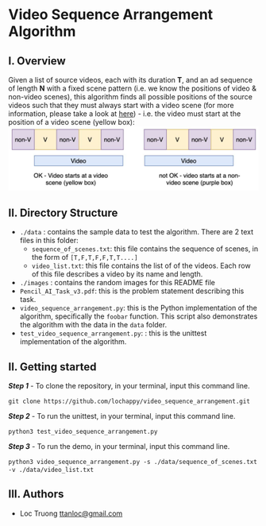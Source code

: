 # Video Sequence Arrangement Algorithm

## <b>I. Overview</b>
Given a list of source videos, each with its duration **T**, and an ad sequence of length **N** with a fixed scene pattern (i.e. we know the positions of video & non-video scenes), this algorithm finds all possible positions of the source videos such that they must always start with a video scene (for more information, please take a look at [here](Pencil_AI_Task_v3.pdf)) - i.e. the video must start at the position of a video scene (yellow box):
![](images/img0.png)

## <b>II. Directory Structure</b>
 - `./data` : contains the sample data to test the algorithm. There are 2 text files in this folder:
    - `sequence_of_scenes.txt`: this file contains the sequence of scenes, in the form of `[T,F,T,F,F,T,T....]`
    - `video_list.txt`: this file contains the list of of the videos. Each row of this file describes a video by its name and length.
 - `./images` : contains the random images for this README file
 - `Pencil_AI_Task_v3.pdf`: this is the problem statement describing this task.
 - `video_sequence_arrangement.py`: this is the Python implementation of the algorithm, specifically the `foobar` function. This script also demonstrates the algorithm with the data in the `data` folder.
 - `test_video_sequence_arrangement.py`: : this is the unittest implementation of the algorithm.
 
 ## <b>II. Getting started</b>
 **_Step 1_** - To clone the repository, in your terminal, input this command line.
```terminal
git clone https://github.com/lochappy/video_sequence_arrangement.git
```
**_Step 2_** - To run the unittest, in your terminal, input this command line.
```terminal
python3 test_video_sequence_arrangement.py
```
**_Step 3_** - To run the demo, in your terminal, input this command line.
```terminal
python3 video_sequence_arrangement.py -s ./data/sequence_of_scenes.txt -v ./data/video_list.txt
```

## <b>III. Authors</b>
- Loc Truong <ttanloc@gmail.com>
